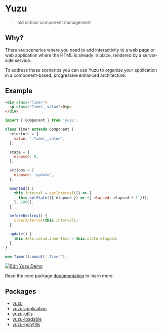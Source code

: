# Yuzu

> old school component management

## Why?

There are scenarios where you need to add interactivity to a web page or web application where the HTML is already in place, rendered by a server-side service.

To address these scenarios you can use Yuzu to organize your application in a component-based, progressive enhanced architecture.

## Example

```html
<div class="Timer">
  <p class="Timer__value">0<p>
</div>
```

```js
import { Component } from 'yuzu';

class Timer extends Component {
  selectors = {
    value: '.Timer__value',
  };

  state = {
    elapsed: 0,
  };

  actions = {
    elapsed: 'update',
  };

  mounted() {
    this.interval = setInterval(() => {
      this.setState(({ elapsed }) => ({ elapsed: elapsed + 1 }));
    }, 1000);
  }

  beforeDestroy() {
    clearInterval(this.interval);
  }

  update() {
    this.$els.value.innerText = this.state.elapsed;
  }
}

new Timer().mount('.Timer');
```

[![Edit Yuzu Demo](https://codesandbox.io/static/img/play-codesandbox.svg)](https://codesandbox.io/s/4w5ml1kmk0?initialpath=%2Ftimer&module=%2Fexamples%2Ftimer%2Findex.js)

Read the core package [documentation](packages/yuzu/) to learn more.

## Packages

- [yuzu](packages/yuzu/)
- [yuzu-application](packages/application/)
- [yuzu-utils](packages/utils/)
- [yuzu-loadable](packages/loadable/)
- [yuzu-polyfills](packages/polyfills/)
